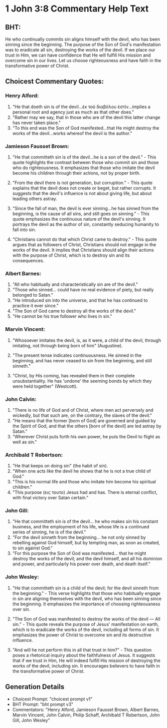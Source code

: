# 1 John 3:8 Commentary Help Text

## BHT:
He who continually commits sin aligns himself with the devil, who has been sinning since the beginning. The purpose of the Son of God's manifestation was to eradicate all sin, destroying the works of the devil. If we place our trust in Him, we can have confidence that He will fulfill His mission and overcome sin in our lives. Let us choose righteousness and have faith in the transformative power of Christ.

## Choicest Commentary Quotes:
### Henry Alford:
1. "He that doeth sin is of the devil...ἐκ τοῦ διαβόλου ἐστίν...implies a personal root and agency just as much as that other does."
2. "Rather may we say, that in those who are of the devil this latter change has never taken place."
3. "To this end was the Son of God manifested...that He might destroy the works of the devil...works whereof the devil is the author."

### Jamieson Fausset Brown:
1. "He that committeth sin is of the devil...he is a son of the devil." - This quote highlights the contrast between those who commit sin and those who do righteousness. It emphasizes that those who imitate the devil become his children through their actions, not by proper birth.

2. "From the devil there is not generation, but corruption." - This quote explains that the devil does not create or beget, but rather corrupts. It suggests that the devil's influence is not about giving life, but about leading others astray.

3. "Since the fall of man, the devil is ever sinning...he has sinned from the beginning, is the cause of all sins, and still goes on sinning." - This quote emphasizes the continuous nature of the devil's sinning. It portrays the devil as the author of sin, constantly seducing humanity to fall into sin.

4. "Christians cannot do that which Christ came to destroy." - This quote argues that as followers of Christ, Christians should not engage in the works of the devil. It implies that Christians should align their actions with the purpose of Christ, which is to destroy sin and its consequences.

### Albert Barnes:
1. "All who habitually and characteristically sin are of the devil."
2. "Those who sinned... could have no real evidence of piety, but really belonged to Satan."
3. "He introduced sin into the universe, and that he has continued to practice it ever since."
4. "The Son of God came to destroy all the works of the devil."
5. "He cannot be his true follower who lives in sin."

### Marvin Vincent:
1. "Whosoever imitates the devil, is, as it were, a child of the devil, through imitating, not through being born of him" (Augustine). 

2. "The present tense indicates continuousness. He sinned in the beginning, and has never ceased to sin from the beginning, and still sinneth." 

3. "Christ, by His coming, has revealed them in their complete unsubstantiality. He has 'undone' the seeming bonds by which they were held together" (Westcott).

### John Calvin:
1. "There is no life of God and of Christ, where men act perversely and wickedly, but that such are, on the contrary, the slaves of the devil."
2. "He means that the former [born of God] are governed and guided by the Spirit of God, and that the others [born of the devil] are led astray by Satan."
3. "Wherever Christ puts forth his own power, he puts the Devil to flight as well as sin."

### Archibald T Robertson:
1. "He that keeps on doing sin" (the habit of sin).
2. "When one acts like the devil he shows that he is not a true child of God."
3. "This is his normal life and those who imitate him become his spiritual children."
4. "This purpose (εις τουτο) Jesus had and has. There is eternal conflict, with final victory over Satan certain."

### John Gill:
1. "He that committeth sin is of the devil... he who makes sin his constant business, and the employment of his life, whose life is a continued series of sinning, he is of the devil."
2. "For the devil sinneth from the beginning... he not only sinned by rebelling against God himself, but by tempting man, as soon as created, to sin against God."
3. "For this purpose the Son of God was manifested... that he might destroy the works of the devil; and the devil himself, and all his dominion and power, and particularly his power over death, and death itself."

### John Wesley:
1. "He that committeth sin is a child of the devil; for the devil sinneth from the beginning." - This verse highlights that those who habitually engage in sin are aligning themselves with the devil, who has been sinning since the beginning. It emphasizes the importance of choosing righteousness over sin.

2. "The Son of God was manifested to destroy the works of the devil — All sin." - This quote reveals the purpose of Jesus' manifestation on earth, which is to eradicate the works of the devil, including all forms of sin. It emphasizes the power of Christ to overcome sin and its destructive influence.

3. "And will he not perform this in all that trust in him?" - This question poses a rhetorical inquiry about the faithfulness of Jesus. It suggests that if we trust in Him, He will indeed fulfill His mission of destroying the works of the devil, including sin. It encourages believers to have faith in the transformative power of Christ.


## Generation Details
- Choicest Prompt: "choicest prompt v1"
- BHT Prompt: "bht prompt v3"
- Commentators: "Henry Alford, Jamieson Fausset Brown, Albert Barnes, Marvin Vincent, John Calvin, Philip Schaff, Archibald T Robertson, John Gill, John Wesley"
